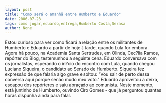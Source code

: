 ```yaml
---
layout: post
title: "Como será o amanhã entre Humberto e Eduardo"
date: 2006-07-23
tags: como jogar,eduardo,entrega,Humberto Costa,Serasa
author: None
---
```


Estou curioso para ver como ficará a relação entre os militantes de Humberto e Eduardo a partir de hoje à tarde, quando Lula for embora.
Agora há pouco, na Academia Santa Gertrudes, em Olinda, Cec?lia Ramos, repórter do Blog, testemunhou a seguinte cena. Eduardo&nbsp;conversava com os jornalistas, esperando o in?cio do encontro com Lula, quando chegou Luciano Siqueira, o candidato ao Senado de Humberto.
Siqueira fez expressão de que falaria algo grave e soltou: \"Vou sair de perto dessa conversa aqui porque senão mudo meu voto.\" Eduardo aproveitou a deixa, escapou dos repórteres e saiu abraçado ao comunista.
Neste momento, está juntinho de Humberto, ouvindo Ciro Gomes - que já perguntou quantas horas dispunha ainda para falar. 